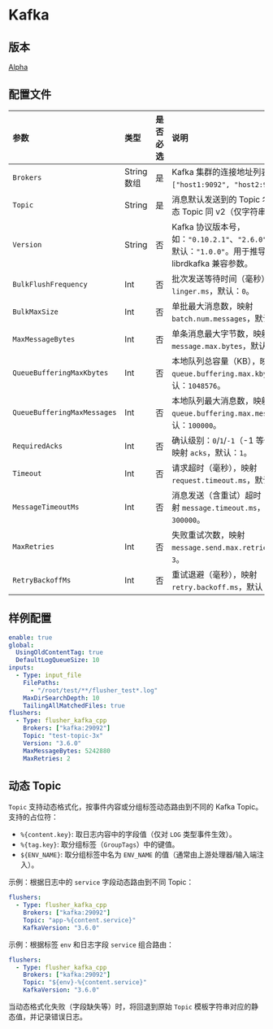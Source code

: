 # Kafka

## 版本

[Alpha](../../stability-level.md)

## 配置文件

| 参数 | 类型 | 是否必选 | 说明 |
| :--- | :--- | :--- | :--- |
| `Brokers` | String数组 | 是 | Kafka 集群的连接地址列表。例如：`["host1:9092", "host2:9092"]`。 |
| `Topic` | String | 是 | 消息默认发送到的 Topic 名称。支持动态 Topic 同 v2（仅字符串替换）。 |
| `Version` | String | 否 | Kafka 协议版本号，如：`"0.10.2.1"`、`"2.6.0"`、`"3.6.0"`。默认：`"1.0.0"`。用于推导底层 librdkafka 兼容参数。 |
| `BulkFlushFrequency` | Int | 否 | 批次发送等待时间（毫秒），映射 `linger.ms`，默认：`0`。 |
| `BulkMaxSize` | Int | 否 | 单批最大消息数，映射 `batch.num.messages`，默认：`2048`。 |
| `MaxMessageBytes` | Int | 否 | 单条消息最大字节数，映射 `message.max.bytes`，默认：`1000000`。 |
| `QueueBufferingMaxKbytes` | Int | 否 | 本地队列总容量（KB），映射 `queue.buffering.max.kbytes`，默认：`1048576`。 |
| `QueueBufferingMaxMessages` | Int | 否 | 本地队列最大消息数，映射 `queue.buffering.max.messages`，默认：`100000`。 |
| `RequiredAcks` | Int | 否 | 确认级别：`0`/`1`/`-1`（-1 等价于 `all`），映射 `acks`，默认：`1`。 |
| `Timeout` | Int | 否 | 请求超时（毫秒），映射 `request.timeout.ms`，默认：`30000`。 |
| `MessageTimeoutMs` | Int | 否 | 消息发送（含重试）超时（毫秒），映射 `message.timeout.ms`，默认：`300000`。 |
| `MaxRetries` | Int | 否 | 失败重试次数，映射 `message.send.max.retries`，默认：`3`。 |
| `RetryBackoffMs` | Int | 否 | 重试退避（毫秒），映射 `retry.backoff.ms`，默认：`100`。 |

## 样例配置

```yaml
enable: true
global:
  UsingOldContentTag: true
  DefaultLogQueueSize: 10
inputs:
  - Type: input_file
    FilePaths:
      - "/root/test/**/flusher_test*.log"
    MaxDirSearchDepth: 10
    TailingAllMatchedFiles: true
flushers:
  - Type: flusher_kafka_cpp
    Brokers: ["kafka:29092"]
    Topic: "test-topic-3x"
    Version: "3.6.0"
    MaxMessageBytes: 5242880
    MaxRetries: 2
```


## 动态 Topic

`Topic` 支持动态格式化，按事件内容或分组标签动态路由到不同的 Kafka Topic。支持的占位符：

- `%{content.key}`: 取日志内容中的字段值（仅对 `LOG` 类型事件生效）。
- `%{tag.key}`: 取分组标签（`GroupTags`）中的键值。
- `${ENV_NAME}`: 取分组标签中名为 `ENV_NAME` 的值（通常由上游处理器/输入端注入）。

示例：根据日志中的 `service` 字段动态路由到不同 Topic：

```yaml
flushers:
  - Type: flusher_kafka_cpp
    Brokers: ["kafka:29092"]
    Topic: "app-%{content.service}"
    KafkaVersion: "3.6.0"
```

示例：根据标签 `env` 和日志字段 `service` 组合路由：

```yaml
flushers:
  - Type: flusher_kafka_cpp
    Brokers: ["kafka:29092"]
    Topic: "${env}-%{content.service}"
    KafkaVersion: "3.6.0"
```

当动态格式化失败（字段缺失等）时，将回退到原始 `Topic` 模板字符串对应的静态值，并记录错误日志。

